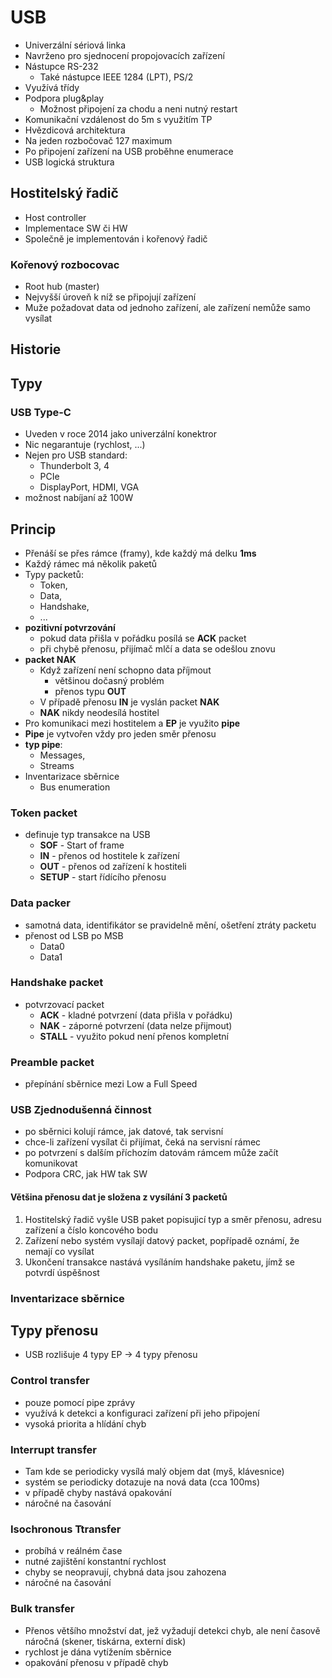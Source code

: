 # USB

- Univerzální sériová linka
- Navrženo pro sjednocení propojovacích zařízení
- Nástupce RS-232
  - Také nástupce IEEE 1284 (LPT), PS/2
- Využívá třídy
- Podpora plug&play
  - Možnost připojení za chodu a neni nutný restart
- Komunikační vzdálenost do 5m s využitím TP
- Hvězdicová architektura
- Na jeden rozbočovač 127 maximum
- Po připojení zařízení na USB proběhne enumerace
- USB logická struktura

## Hostitelský řadič

- Host controller
- Implementace SW či HW
- Společně je implementován i kořenový řadič

### Kořenový rozbocovac

- Root hub (master)
- Nejvyšší úroveň k níž se připojují zařízení
- Muže požadovat data od jednoho zařízení, ale zařízení nemůže samo vysílat

## Historie

## Typy

### USB Type-C

- Uveden v roce 2014 jako univerzální konektror
- Nic negarantuje (rychlost, ...)
- Nejen pro USB standard:
  - Thunderbolt 3, 4
  - PCIe
  - DisplayPort, HDMI, VGA
- možnost nabíjaní až 100W

## Princip
- Přenáší se přes rámce (framy), kde každý má delku **1ms**
- Každý rámec má několik paketů
- Typy packetů:
  - Token,
  - Data,
  - Handshake,
  - ...
- **pozitivní potvrzování** 
  - pokud data přišla v pořádku posílá se **ACK** packet
  - při chybě přenosu, přijímač mlčí a data se odešlou znovu
- **packet NAK**
  - Když zařízení není schopno data příjmout
    - většinou dočasný problém
    - přenos typu **OUT**
  - V případě přenosu **IN** je vyslán packet **NAK** 
  - **NAK** nikdy neodesílá hostitel
- Pro komunikaci mezi hostitelem a **EP** je využito **pipe**
- **Pipe** je vytvořen vždy pro jeden směr přenosu
- **typ pipe**:
  - Messages,
  - Streams
- Inventarizace sběrnice
  - Bus enumeration


### Token packet

- definuje typ transakce na USB
  - **SOF** - Start of frame
  - **IN** - přenos od hostitele k zařízení
  - **OUT** - přenos od zařízení k hostiteli
  - **SETUP** - start řídícího přenosu

### Data packer

- samotná data, identifikátor se pravidelně mění, ošetření ztráty packetu
- přenost od LSB po MSB
  - Data0
  - Data1

### Handshake packet

- potvrzovací packet
  - **ACK** - kladné potvrzení (data přišla v pořádku)
  - **NAK** - záporné potvrzení (data nelze přijmout)
  - **STALL** - využito pokud není přenos kompletní

### Preamble packet

- přepínání sběrnice mezi Low a Full Speed

### USB Zjednodušenná činnost

- po sběrnici kolují rámce, jak datové, tak servisní
- chce-li zařízení vysílat či přijímat, čeká na servisní rámec
- po potvrzení s dalším příchozím datovám rámcem může začít komunikovat
- Podpora CRC, jak HW tak SW

#### Většina přenosu dat je složena z vysílání 3 packetů
1. Hostitelský řadič vyšle USB paket popisujicí typ a směr přenosu, adresu zařízení a číslo koncového bodu
2. Zařízení nebo systém vysílají datový packet, popřípadě oznámí, že nemají co vysílat
3. Ukončení transakce nastává vysíláním handshake paketu, jímž se potvrdí úspěšnost

### Inventarizace sběrnice

## Typy přenosu

- USB rozlišuje 4 typy EP -> 4 typy přenosu

### Control transfer

- pouze pomocí pipe zprávy
- využívá k detekci a konfiguraci zařízení při jeho připojení
- vysoká priorita a hlídání chyb

### Interrupt transfer

- Tam kde se periodicky vysílá malý objem dat (myš, klávesnice)
- systém se periodicky dotazuje na nová data (cca 100ms)
- v případě chyby nastává opakování
- náročné na časování

### Isochronous Ttransfer
- probíhá v reálném čase
- nutné zajištění konstantní rychlost
- chyby se neopravují, chybná data jsou zahozena
- náročné na časování

### Bulk transfer
- Přenos většího množství dat, jež vyžadují detekci chyb, ale není časově náročná (skener, tiskárna, externí disk)
- rychlost je dána vytížením sběrnice
- opakování přenosu v případě chyb




